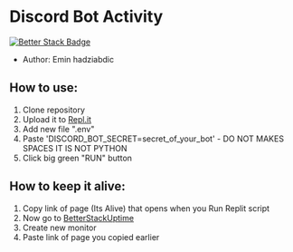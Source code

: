 # Discord Bot Activity
[![Better Stack Badge](https://uptime.betterstack.com/status-badges/v1/monitor/1zzx8.svg)](https://uptime.betterstack.com/?utm_source=status_badge)
- Author: Emin hadziabdic

## How to use:

1. Clone repository
2. Upload it to [Repl.it](https://replit.com/~)
3. Add new file ".env"
4. Paste 'DISCORD_BOT_SECRET=secret_of_your_bot' - DO NOT MAKES SPACES IT IS NOT PYTHON
5. Click big green "RUN" button

## How to keep it alive:

1. Copy link of page (Its Alive) that opens when you Run Replit script
2. Now go to [BetterStackUptime](https://uptime.betterstack.com/)
3. Create new monitor
4. Paste link of page you copied earlier
